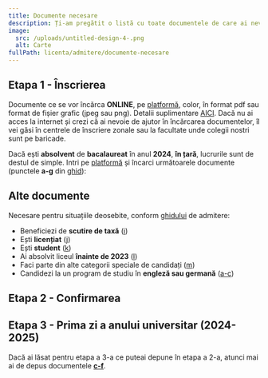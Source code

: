 ```yaml
---
title: Documente necesare
description: Ți-am pregătit o listă cu toate documentele de care ai nevoie.
image:
  src: /uploads/untitled-design-4-.png
  alt: Carte
fullPath: licenta/admitere/documente-necesare
---
```

## Etapa 1 - Înscrierea

Documente ce se vor încărca **ONLINE**, pe [platformă](https://admitere.upt.ro), color, în format pdf sau format de fișier grafic (jpeg sau png). Detalii suplimentare [AICI](https://www.upt.ro/img/files/2022-2023/Admitere/Licenta/Documente_necesare_insciere_licenta.pdf). Dacă nu ai acces la internet și crezi că ai nevoie de ajutor în încărcarea documentelor, îl vei găsi în centrele de înscriere zonale sau la facultate unde colegii nostri sunt pe baricade.

Dacă ești **absolvent** de **bacalaureat** în anul **2024**, **în țară**, lucrurile sunt de destul de simple. Intri pe [platformă](https://admitere.upt.ro) și încarci următoarele documente (punctele **a-g** din [ghid](https://www.upt.ro/img/files/2022-2023/Admitere/Licenta/2.3_Anexa_2-Adm_licenta_2023_Instructiuni_enroll_final.pdf)):

<DocumentCheckbox text="Diploma de bacalaureat sau diploma echivalentă (a)"></DocumentCheckbox>

<DocumentCheckbox text="Foaia matricolă cu notele obținute pe parcursul liceului (b)"></DocumentCheckbox>

<DocumentCheckbox text="Cartea de identitate a candidatului (c)"></DocumentCheckbox>

<DocumentCheckbox text="Certificatul de naștere (d)"></DocumentCheckbox>

<DocumentCheckbox text="Adeverința medicală eliberată de medicul de familie (e)"></DocumentCheckbox>

<DocumentCheckbox text="Fotografie color tip diplomă (f)"></DocumentCheckbox>

<DocumentCheckbox text="Dovada achitării taxei de înscriere (h)"></DocumentCheckbox>

<Block color="yellow">

## **Alte documente**

Necesare pentru situațiile deosebite, conform [ghidului](https://www.upt.ro/img/files/2022-2023/Admitere/Licenta/Documente_necesare_insciere_licenta.pdf) de admitere:

* Beneficiezi de **scutire de taxă** ([](https://www.upt.ro/Informatii_acte-necesare-pentru-dosarul-de-inscriere-la-admiterea-la-li_1412_ro.html)[i](https://www.upt.ro/img/files/2022-2023/Admitere/Licenta/Documente_necesare_insciere_licenta.pdf))
* Ești **licențiat** ([j](https://www.upt.ro/img/files/2022-2023/Admitere/Licenta/Documente_necesare_insciere_licenta.pdf))
* Ești **student** ([k](https://www.upt.ro/img/files/2022-2023/Admitere/Licenta/Documente_necesare_insciere_licenta.pdf))
* Ai absolvit liceul **înainte de 2023** ([](https://www.upt.ro/Informatii_acte-necesare-pentru-dosarul-de-inscriere-la-admiterea-la-li_1412_ro.html)[l](https://www.upt.ro/img/files/2022-2023/Admitere/Licenta/Documente_necesare_insciere_licenta.pdf))
* Faci parte din alte categorii speciale de candidați ([m](https://www.upt.ro/img/files/2022-2023/Admitere/Licenta/Documente_necesare_insciere_licenta.pdf))
* Candidezi la un program de studiu în **engleză sau germană** ([](https://www.upt.ro/Informatii_acte-necesare-pentru-dosarul-de-inscriere-la-admiterea-la-li_1412_ro.html)[a-c](https://www.upt.ro/img/files/2022-2023/Admitere/Licenta/Documente_necesare_insciere_licenta.pdf))

</Block>

## Etapa 2 - Confirmarea

<DocumentCheckbox text="Diploma de bacalaureat, respectiv adeverință substitut de diplomă (a)"></DocumentCheckbox>

<DocumentCheckbox text="Foaia matricolă cu notele obținute pe parcursul liceului (b)"></DocumentCheckbox>

<DocumentCheckbox text="Adeverință medicală, eliberată de medicul de familie"></DocumentCheckbox>

<DocumentCheckbox text="Declarație pe proprie răspundere nefinanțarea/finanțarea anterioară de la bugetul statului român (d)"></DocumentCheckbox>

<DocumentCheckbox text="Dovadă scutire de taxă (pentru candidații aflați în această situație) (e)"></DocumentCheckbox>

<DocumentCheckbox text="Patru fotografii color tip diplomă (f)"></DocumentCheckbox>

## Etapa 3 - Prima zi a anului universitar (2024-2025)

Dacă ai lăsat pentru etapa a 3-a ce puteai depune în etapa a 2-a, atunci mai ai de depus documentele **[c-f](https://www.upt.ro/img/files/2022-2023/Admitere/Licenta/Documente_necesare_insciere_licenta.pdf)**.